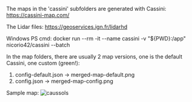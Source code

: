 The maps in the 'cassini' subfolders are generated with Cassini: https://cassini-map.com/

The Lidar files: https://geoservices.ign.fr/lidarhd

Windows PS cmd:
docker run --rm -it --name cassini -v "${PWD}:/app" nicorio42/cassini  --batch

In the map folders, there are usually 2 map versions, one is the default Cassini, one custom (green!): 
1. config-default.json -> merged-map-default.png
1. config.json -> merged-map-config.png

Sample map:
![caussols](https://github.com/user-attachments/assets/43815f31-7278-4842-a9b6-84a33867dccb)
